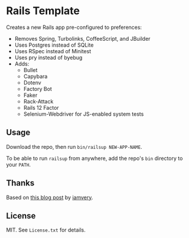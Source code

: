 # Rails Template

Creates a new Rails app pre-configured to preferences:

- Removes Spring, Turbolinks, CoffeeScript, and JBuilder
- Uses Postgres instead of SQLite
- Uses RSpec instead of Minitest
- Uses pry instead of byebug
- Adds:
  - Bullet
  - Capybara
  - Dotenv
  - Factory Bot
  - Faker
  - Rack-Attack
  - Rails 12 Factor
  - Selenium-Webdriver for JS-enabled system tests

## Usage

Download the repo, then run `bin/railsup NEW-APP-NAME`.

To be able to run `railsup` from anywhere, add the repo's `bin` directory to your `PATH`.

## Thanks

Based on [this blog post](http://iamvery.com/2015/02/17/rails-new-for-you.html) by [iamvery](https://github.com/iamvery).

## License

MIT. See `License.txt` for details.
